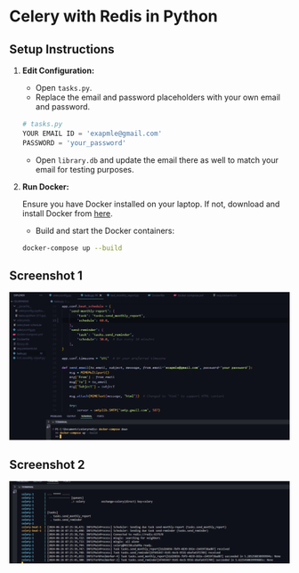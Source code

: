 # Celery with Redis in Python

## Setup Instructions

1. **Edit Configuration:**

    - Open `tasks.py`.
    - Replace the email and password placeholders with your own email and password.

    ```python
    # tasks.py
    YOUR EMAIL ID = 'exapmle@gmail.com'
    PASSWORD = 'your_password'
    ```

    - Open `library.db` and update the email there as well to match your email for testing purposes.

2. **Run Docker:**

    Ensure you have Docker installed on your laptop. If not, download and install Docker from [here](https://www.docker.com/products/docker-desktop).

    - Build and start the Docker containers:

    ```sh
    docker-compose up --build
    ```

## Screenshot 1

![Celery Redis Setup](https://github.com/Akashsky13/celery-redis-in-python/blob/main/Screenshot%202024-06-26%20125515.png)

## Screenshot 2

![Celery Redis Setup](https://github.com/Akashsky13/celery-redis-in-python/blob/main/Screenshot%202024-06-26%20125615.png)
